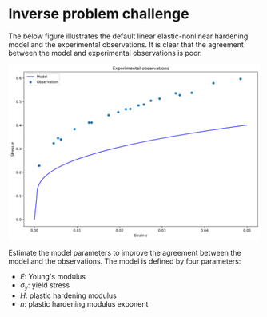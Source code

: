 # Inverse problem challenge

The below figure illustrates the default linear elastic-nonlinear hardening model and the experimental observations. It is clear that the agreement between the model and experimental observations is poor.

![](figures/default-model.png)

Estimate the model parameters to improve the agreement between the model and the observations. The model is defined by four parameters:

- $E$: Young's modulus
- $\sigma_y$: yield stress
- $H$: plastic hardening modulus
- $n$: plastic hardening modulus exponent